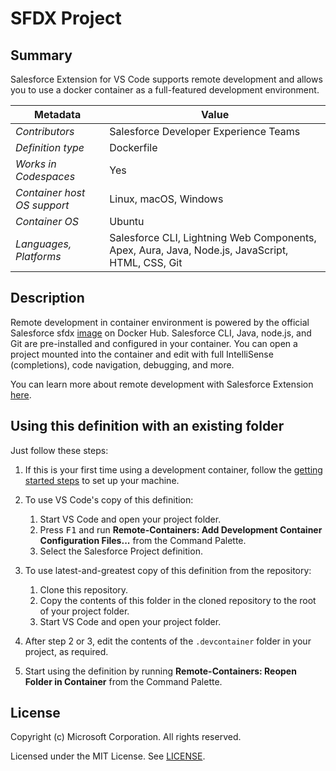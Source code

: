 # SFDX Project

## Summary

Salesforce Extension for VS Code supports remote development and allows you to use a docker container as a full-featured development environment.

| Metadata | Value |  
|----------|-------|
| *Contributors* | Salesforce Developer Experience Teams  |
| *Definition type* | Dockerfile |
| *Works in Codespaces* | Yes |
| *Container host OS support* | Linux, macOS, Windows |
| *Container OS* | Ubuntu |
| *Languages, Platforms* | Salesforce CLI, Lightning Web Components, Apex, Aura, Java, Node.js, JavaScript, HTML, CSS, Git |

## Description

Remote development in container environment is powered by the official Salesforce sfdx [image](https://hub.docker.com/r/salesforce/salesforcedx) on Docker Hub. Salesforce CLI, Java, node.js, and Git are pre-installed and configured in your container. You can open a project mounted into the container and edit with full IntelliSense (completions), code navigation, debugging, and more.

You can learn more about remote development with Salesforce Extension [here](https://forcedotcom.github.io/salesforcedx-vscode/).

## Using this definition with an existing folder

Just follow these steps:

1. If this is your first time using a development container, follow the [getting started steps](https://aka.ms/vscode-remote/containers/getting-started) to set up your machine.

2. To use VS Code's copy of this definition:
   1. Start VS Code and open your project folder.
   2. Press <kbd>F1</kbd> and run **Remote-Containers: Add Development Container Configuration Files...** from the Command Palette.
   3. Select the Salesforce Project definition.

3. To use latest-and-greatest copy of this definition from the repository:
   1. Clone this repository.
   2. Copy the contents of this folder in the cloned repository to the root of your project folder.
   3. Start VS Code and open your project folder.

4. After step 2 or 3, edit the contents of the `.devcontainer` folder in your project, as required.

5. Start using the definition by running **Remote-Containers: Reopen Folder in Container** from the Command Palette.

## License

Copyright (c) Microsoft Corporation. All rights reserved.

Licensed under the MIT License. See [LICENSE](https://github.com/Microsoft/vscode-dev-containers/blob/master/LICENSE).
